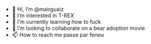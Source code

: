 - 👋 Hi, I’m @mairguaiz
- 👀 I’m interested in T-REX
- 🌱 I’m currently learning how to fuck 
- 💞️ I’m looking to collaborate on a bear adoption movie  
- 📫 How to reach me passe par feneu

<!---
mairguaiz/mairguaiz is a ✨ special ✨ repository because its `README.md` (this file) appears on your GitHub profile.
You can click the Preview link to take a look at your changes.
--->
